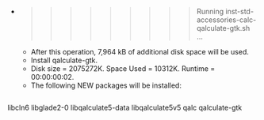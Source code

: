 * >>>>>>>>> Running inst-std-accessories-calc-qalculate-gtk.sh ...
  * After this operation, 7,964 kB of additional disk space will be used.
  * Install qalculate-gtk.
  * Disk size = 2075272K. Space Used = 10312K. Runtime = 00:00:00:02.
  * The following NEW packages will be installed:
  ```bash
libcln6 libglade2-0 libqalculate5-data libqalculate5v5 qalc
qalculate-gtk
  ```
